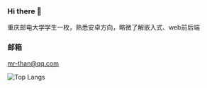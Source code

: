 ### Hi there 👋
重庆邮电大学学生一枚，熟悉安卓方向，略微了解嵌入式、web前后端

### 邮箱
mr-than@qq.com


![Top Langs](https://github-readme-stats.vercel.app/api/top-langs/?username=Mr-than&layout=compact)

<!--
**Mr-than/Mr-Than** is a ✨ _special_ ✨ repository because its `README.md` (this file) appears on your GitHub profile.

Here are some ideas to get you started:

- 🔭 I’m currently working on ...
- 🌱 I’m currently learning ...
- 👯 I’m looking to collaborate on ...
- 🤔 I’m looking for help with ...
- 💬 Ask me about ...
- 📫 How to reach me: ...
- 😄 Pronouns: ...
- ⚡ Fun fact: ...
-->
